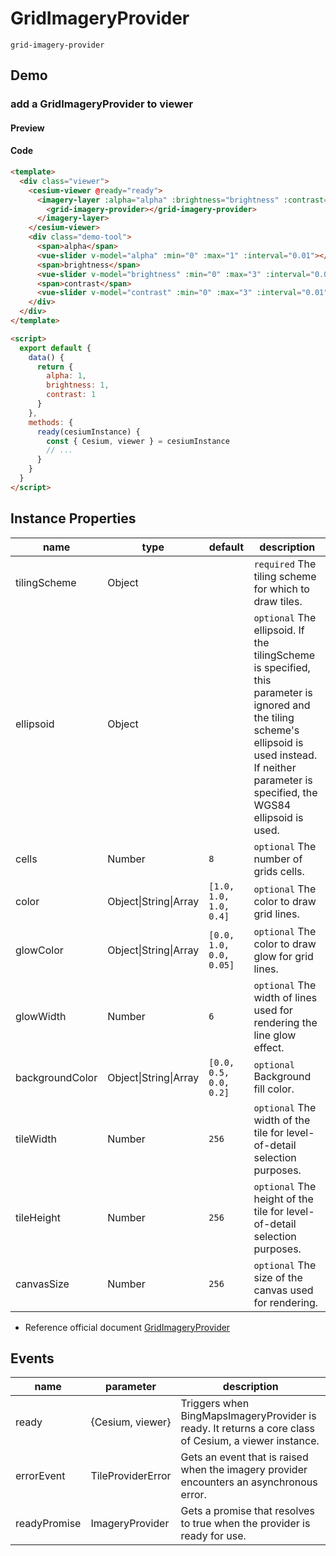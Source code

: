 # GridImageryProvider

`grid-imagery-provider`

## Demo

### add a GridImageryProvider to viewer

#### Preview

<doc-preview>
  <template>
    <div class="viewer">
      <cesium-viewer @ready="ready">
        <imagery-layer :alpha="alpha" :brightness="brightness" :contrast="contrast">
          <grid-imagery-provider></grid-imagery-provider>
        </imagery-layer>
      </cesium-viewer>
      <div class="demo-tool">
        <span>alpha</span>
        <vue-slider v-model="alpha" :min="0" :max="1" :interval="0.01"  ></vue-slider>
        <span>brightness</span>
        <vue-slider v-model="brightness" :min="0" :max="3" :interval="0.01"  ></vue-slider>
        <span>contrast</span>
        <vue-slider v-model="contrast" :min="0" :max="3" :interval="0.01"  ></vue-slider>
      </div>
    </div>
  </template>

  <script>
    export default {
      data () {
        return {
          alpha: 1,
          brightness: 1,
          contrast: 1
        }
      },
      methods: {
        ready (cesiumInstance) {
          const {Cesium, viewer} = cesiumInstance
          // ...
        }
      }
    }
  </script>
</doc-preview>

#### Code

```html
<template>
  <div class="viewer">
    <cesium-viewer @ready="ready">
      <imagery-layer :alpha="alpha" :brightness="brightness" :contrast="contrast">
        <grid-imagery-provider></grid-imagery-provider>
      </imagery-layer>
    </cesium-viewer>
    <div class="demo-tool">
      <span>alpha</span>
      <vue-slider v-model="alpha" :min="0" :max="1" :interval="0.01"></vue-slider>
      <span>brightness</span>
      <vue-slider v-model="brightness" :min="0" :max="3" :interval="0.01"></vue-slider>
      <span>contrast</span>
      <vue-slider v-model="contrast" :min="0" :max="3" :interval="0.01"></vue-slider>
    </div>
  </div>
</template>

<script>
  export default {
    data() {
      return {
        alpha: 1,
        brightness: 1,
        contrast: 1
      }
    },
    methods: {
      ready(cesiumInstance) {
        const { Cesium, viewer } = cesiumInstance
        // ...
      }
    }
  }
</script>
```

## Instance Properties

<!-- prettier-ignore -->
| name | type | default | description |
| ----------------- | ---------------- | -------- | ----------------------------------------------------------------- |
| tilingScheme | Object | | `required` The tiling scheme for which to draw tiles. |
| ellipsoid | Object | | `optional` The ellipsoid. If the tilingScheme is specified, this parameter is ignored and the tiling scheme's ellipsoid is used instead. If neither parameter is specified, the WGS84 ellipsoid is used. |
| cells | Number | `8` | `optional` The number of grids cells. |
| color | Object\|String\|Array | `[1.0, 1.0, 1.0, 0.4]` | `optional` The color to draw grid lines. |
| glowColor | Object\|String\|Array | `[0.0, 1.0, 0.0, 0.05]` | `optional` The color to draw glow for grid lines. |
| glowWidth | Number | `6` | `optional` The width of lines used for rendering the line glow effect. |
| backgroundColor | Object\|String\|Array | `[0.0, 0.5, 0.0, 0.2]` | `optional` Background fill color. |
| tileWidth | Number | `256` | `optional` The width of the tile for level-of-detail selection purposes. |
| tileHeight | Number | `256` | `optional` The height of the tile for level-of-detail selection purposes. |
| canvasSize | Number | `256` | `optional` The size of the canvas used for rendering. |

- Reference official document [GridImageryProvider](https://cesium.com/docs/cesiumjs-ref-doc/GridImageryProvider.html)

## Events

<!-- prettier-ignore -->
| name | parameter | description |
| ---- | ---- | -------------------------- |
| ready | {Cesium, viewer} | Triggers when BingMapsImageryProvider is ready. It returns a core class of Cesium, a viewer instance. |
| errorEvent | TileProviderError | Gets an event that is raised when the imagery provider encounters an asynchronous error.|
| readyPromise | ImageryProvider | Gets a promise that resolves to true when the provider is ready for use. |

